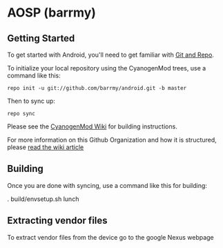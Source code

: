 AOSP (barrmy)
===========

Getting Started
---------------

To get started with Android, you'll need to get
familiar with [Git and Repo](http://source.android.com/download/using-repo).

To initialize your local repository using the CyanogenMod trees, use a command like this:

    repo init -u git://github.com/barrmy/android.git -b master

Then to sync up:

    repo sync

Please see the [CyanogenMod Wiki](http://wiki.cyanogenmod.com/) for building instructions.

For more information on this Github Organization and how it is structured, 
please [read the wiki article](http://wiki.cyanogenmod.com/index.php/Github_Organization)

Building
--------

Once you are done with syncing, use a command like this for building:

. build/envsetup.sh
lunch

Extracting vendor files
-----------------------

To extract vendor files from the device go to the google Nexus webpage

